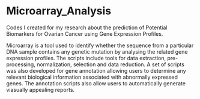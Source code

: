 # Microarray_Analysis

Codes I created for my research about the prediction  of Potential Biomarkers for Ovarian Cancer using Gene Expression Profiles. 

Microarray is a tool used to identify whether the sequence from a particular DNA sample contains any genetic mutation by analysing the related gene expression profiles. The scripts include tools for data extraction, pre-processing, normalization, selection and data reduction. A set of scripts was also developed for gene annotation allowing users to determine any relevant biological information associated with abnormally expressed genes. The annotation scripts also allow users to automatically generate viasually appealing reports.
